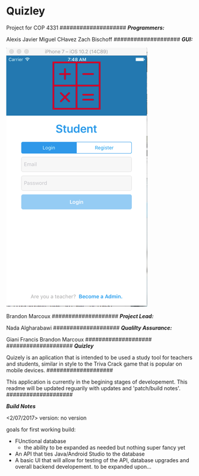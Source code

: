 # Quizley
Project for COP 4331
####################
***Programmers:***

Alexis Javier
Miguel CHavez
Zach Bischoff
####################
***GUI:***

![Screenshot](QuizlyPics/StudentLogin.png)

Brandon Marcoux
####################
***Project Lead:***

Nada Algharabawi
####################
***Qualilty Assurance:***

Giani Francis
Brandon Marcoux
####################
####################
***Quizley***

Quizely is an aplication that is intended to be used a study tool for 
teachers and students, similar in style to the Triva Crack game that is popular on 
mobile devices.
####################

This application is currently in the 
begining stages of developement. This readme will be updated reguarily 
with updates and 'patch/build notes'. 
####################



***Build Notes***

<2/07/2017>
version: no version

goals for first working build:

- FUnctional database
  - the ability to be expanded as needed but nothing super fancy yet
- An API that ties Java/Android Studio to the database
- A basic UI that will allow for testing of the API, database upgrades and 
  overall backend developement.
  to be expanded upon...
